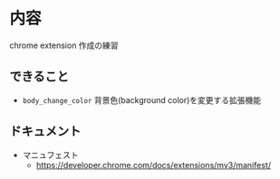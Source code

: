 # 内容

chrome extension 作成の練習

## できること

- `body_change_color` 背景色(background color)を変更する拡張機能

## ドキュメント

- マニュフェスト
  - https://developer.chrome.com/docs/extensions/mv3/manifest/
